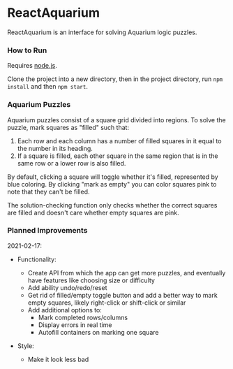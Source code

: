 # ReactAquarium

ReactAquarium is an interface for solving Aquarium logic puzzles.

### How to Run

Requires [node.js](https://nodejs.org/en/).

Clone the project into a new directory, then in the project directory, run `npm install` and then `npm start`.

### Aquarium Puzzles

Aquarium puzzles consist of a square grid divided into regions. To solve the puzzle, mark squares as "filled" such that:

1. Each row and each column has a number of filled squares in it equal to the number in its heading.
2. If a square is filled, each other square in the same region that is in the same row or a lower row is also filled.

By default, clicking a square will toggle whether it's filled, represented by blue coloring.  By clicking "mark as empty" you can color squares pink to note that they can't be filled. 

The solution-checking function only checks whether the correct squares are filled and doesn't care whether empty squares are pink.

### Planned Improvements

2021-02-17:

* Functionality:
    * Create API from which the app can get more puzzles, and eventually have features like choosing size or difficulty
    * Add ability undo/redo/reset
    * Get rid of filled/empty toggle button and add a better way to mark empty squares, likely right-click or shift-click or similar
    * Add additional options to:
        * Mark completed rows/columns
        * Display errors in real time
        * Autofill containers on marking one square

* Style:
    * Make it look less bad